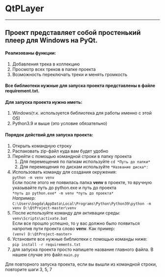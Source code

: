 # QtPLayer
____
## Проект представляет собой простенький плеер для Windows на PyQt.
#### Реализованы функции:
1) Добавления трека в коллекцию
2) Просмотр всех треков в папке проекта
3) Возможность переключать треки и менять громкость

#### Все библиотеки нужные для запуска проекта представлены в файле requirement.txt.

#### Для запуска проекта нужно иметь:
1) Windows(т.к. используется библиотека для работы именно с этой OS)
2) Python3.9 и выше (это условие обязательно)

#### Порядок действий для запуска проекта:
1) Открыть командную строку
2) Распаковать zip-файл куда вам будет удобно
3) Перейти с помощью командной строки в папку проекта
   1) Для перемещения по папкам используйте
   ```cd *Путь до папки*```
   2) Для перемещения по дискам используйте
   ```*Название диска*:```
4) Использовать команду для создания окружения:  
``` python -m venv venv ```  
Если после этого не появилась папка __venv__ в проекте, то вручную указывайте путь до python.exe и путь до проекта  
```*путь до python.exe* -m venv *путь до проекта* ```   
_Например:_  
```C:\Users\bogda\AppData\Local\Programs\Python\Python39\python -m venv D:\QtProject-master\venv```
5) После используйте команду для активации среды:  
```venv\Scripts\activate.bat ```  
Если все прошло успешно, то у вас должно было появиться напротив пути проекта слово __venv__. Как пример:  
```(venv) D:\QtProject-master> ```
6) Установите все нужные библиотеки с помощью команды ниже:  
```pip install -r requirements.txt```
7) для запуска проекта просто напишете название главного файла. В нашем случае это файл ```main.py``` 

Для повторного запуска проекта, если вы вышли из командной строки, повторите шаги 3, 5, 7